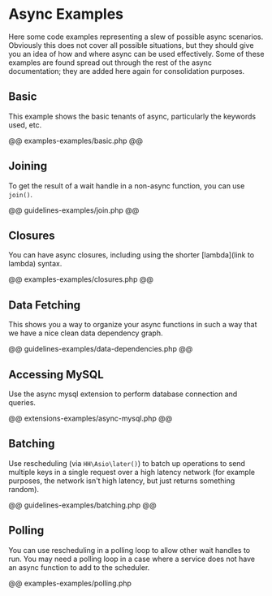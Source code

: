 # Async Examples

Here some code examples representing a slew of possible async scenarios. Obviously this does not cover all possible situations, but they should give you an idea of how and where async can be used effectively. Some of these examples are found spread out through the rest of the async documentation; they are added here again for consolidation purposes.

## Basic

This example shows the basic tenants of async, particularly the keywords used, etc.

@@ examples-examples/basic.php @@

## Joining

To get the result of a wait handle in a non-async function, you can use `join()`.

@@ guidelines-examples/join.php @@

## Closures

You can have async closures, including using the shorter [lambda](link to lambda) syntax.

@@ examples-examples/closures.php @@

## Data Fetching

This shows you a way to organize your async functions in such a way that we have a nice clean data dependency graph.

@@ guidelines-examples/data-dependencies.php @@

## Accessing MySQL

Use the async mysql extension to perform database connection and queries.

@@ extensions-examples/async-mysql.php @@

## Batching

Use rescheduling (via `HH\Asio\later()`) to batch up operations to send multiple keys in a single request over a high latency network (for example purposes, the network isn't high latency, but just returns something random).

@@ guidelines-examples/batching.php @@

## Polling

You can use rescheduling in a polling loop to allow other wait handles to run. You may need a polling loop in a case where a service does not have an async function to add to the scheduler.

@@ examples-examples/polling.php
